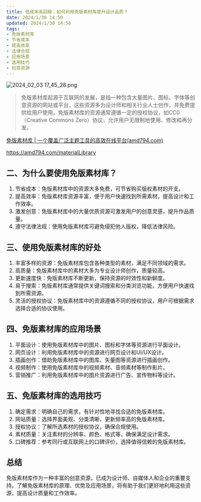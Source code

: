 ```yaml
---
title: 低成本高回报：如何利用免版素材库提升设计品质？
date: 2024/1/30 14:50
updated: 2024/1/30 14:50
tags:
- 免版素材库
- 节省成本
- 提高效率
- 法律合规
- 应用场景
- 选用技巧
- 创意资源
---
```


<img src="https://static.cmdragon.cn/blog/images/2024_02_03 17_45_28.png@blog" title="2024_02_03 17_45_28.png" alt="2024_02_03 17_45_28.png"/>

> 免版素材库起源于互联网的发展，是指一种包含大量图片、图标、字体等创意资源的网站或平台，这些资源多为设计师和相关行业人士创作，并免费提供给用户使用。免版素材库的资源通常遵循一定的授权协议，如CC0（Creative Commons Zero）协议，允许用户无限制地使用、修改和再分发。

[免版素材库 | 一个覆盖广泛主题工具的高效在线平台(amd794.com)](https://amd794.com/materialLibrary)

https://amd794.com/materialLibrary

## 二、为什么要使用免版素材库？

1. 节省成本：免版素材库中的资源大多免费，可节省购买版权素材的开支。
2. 提高效率：免版素材库资源丰富，便于用户快速找到所需素材，提高设计和工作效率。
3. 激发创意：免版素材库中的大量优质资源可激发用户的创意灵感，提升作品质量。
4. 遵守法律法规：使用免版素材库可避免侵犯他人版权，降低法律风险。

## 三、使用免版素材库的好处

1. 丰富多样的资源：免版素材库包含各种类型的素材，满足不同领域的需求。
2. 高质量：免版素材库中的素材大多为专业设计师创作，质量较高。
3. 更新速度快：免版素材库不断更新，保持资源的时效性和新鲜度。
4. 易于搜索：免版素材库通常提供关键词搜索和分类浏览功能，方便用户快速找到所需资源。
5. 灵活的授权协议：免版素材库中的资源遵循不同的授权协议，用户可根据需求选择合适的协议使用。

## 四、免版素材库的应用场景

1. 平面设计：使用免版素材库中的图片、图标和字体等资源进行平面设计。
2. 网页设计：利用免版素材库中的资源进行网页设计和UI/UX设计。
3. 插画创作：借助免版素材库中的图库、矢量图等资源进行插画创作。
4. 视频制作：使用免版素材库中的视频素材、音频素材等制作影片。
5. 营销推广：利用免版素材库中的图片资源进行广告、宣传物料等设计。

## 五、免版素材库的选用技巧

1. 确定需求：明确自己的需求，有针对性地寻找合适的免版素材库。
2. 网站质量：选择界面美观、分类清晰、更新频率高的免版素材库。
3. 授权协议：了解所选素材的授权协议，确保合规使用。
4. 素材质量：关注素材的分辨率、颜色、格式等，确保满足设计需求。
5. 口碑推荐：参考同行或互联网上的口碑评价，选择值得信赖的免版素材库。

## 总结

免版素材库作为一种丰富的创意资源，已成为设计师、自媒体人和企业的重要支持。了解免版素材库的原理、优势及应用场景，将有助于我们更好地利用这些资源，提高设计质量和工作效率。
